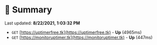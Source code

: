 # 📖 Summary
Last updated: **8/22/2021, 1:03:32 PM**

- `GET` [https://uptimerfree.tk](https://uptimerfree.tk) - **Up** (4965ms)
- `GET` [https://monitoruptimer.tk](https://monitoruptimer.tk) - **Up** (447ms)
